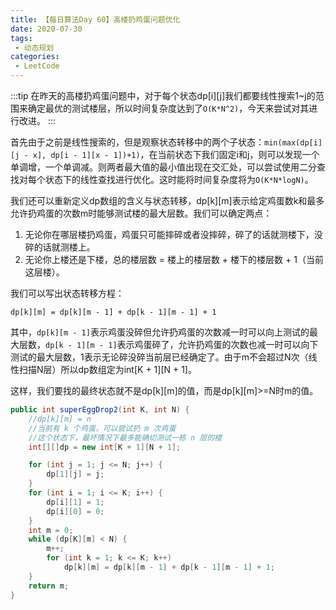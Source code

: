 ```yaml
---
title: 【每日算法Day 60】高楼扔鸡蛋问题优化
date: 2020-07-30
tags:
 - 动态规划
categories:
 - LeetCode
---
```


:::tip
在昨天的高楼扔鸡蛋问题中，对于每个状态dp[i][j]我们都要线性搜索1~j的范围来确定最优的测试楼层，所以时间复杂度达到了`O(K*N^2)`，今天来尝试对其进行改进。
:::
<!-- more -->

首先由于之前是线性搜索的，但是观察状态转移中的两个子状态：`min(max(dp[i][j - x], dp[i - 1][x - 1])+1)`，在当前状态下我们固定i和j，则可以发现一个单调增，一个单调减。则两者最大值的最小值出现在交汇处，可以尝试使用二分查找对每个状态下的线性查找进行优化。这时能将时间复杂度将为`O(K*N*logN)`。

我们还可以重新定义dp数组的含义与状态转移，dp[k][m]表示给定鸡蛋数k和最多允许扔鸡蛋的次数m时能够测试楼的最大层数。我们可以确定两点：
1. 无论你在哪层楼扔鸡蛋，鸡蛋只可能摔碎或者没摔碎，碎了的话就测楼下，没碎的话就测楼上。
2. 无论你上楼还是下楼，总的楼层数 = 楼上的楼层数 + 楼下的楼层数 + 1（当前这层楼）。

我们可以写出状态转移方程：

`dp[k][m] = dp[k][m - 1] + dp[k - 1][m - 1] + 1`

其中，`dp[k][m - 1]`表示鸡蛋没碎但允许扔鸡蛋的次数减一时可以向上测试的最大层数，`dp[k - 1][m - 1]`表示鸡蛋碎了，允许扔鸡蛋的次数也减一时可以向下测试的最大层数，1表示无论碎没碎当前层已经确定了。由于m不会超过N次（线性扫描N层）所以dp数组定为int[K + 1][N + 1]。

这样，我们要找的最终状态就不是dp[k][m]的值，而是dp[k][m]>=N时m的值。
```java
public int superEggDrop2(int K, int N) {
    //dp[k][m] = n
    //当前有 k 个鸡蛋，可以尝试扔 m 次鸡蛋
    //这个状态下，最坏情况下最多能确切测试一栋 n 层的楼
    int[][]dp = new int[K + 1][N + 1];

    for (int j = 1; j <= N; j++) {
        dp[1][j] = j;
    }
    for (int i = 1; i <= K; i++) {
        dp[i][1] = 1;
        dp[i][0] = 0;
    }
    int m = 0;
    while (dp[K][m] < N) {
        m++;
        for (int k = 1; k <= K; k++)
            dp[k][m] = dp[k][m - 1] + dp[k - 1][m - 1] + 1;
    }
    return m;
}
```